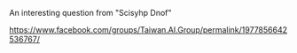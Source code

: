 An interesting question from "Scisyhp Dnof"

https://www.facebook.com/groups/Taiwan.AI.Group/permalink/1977856642536767/
